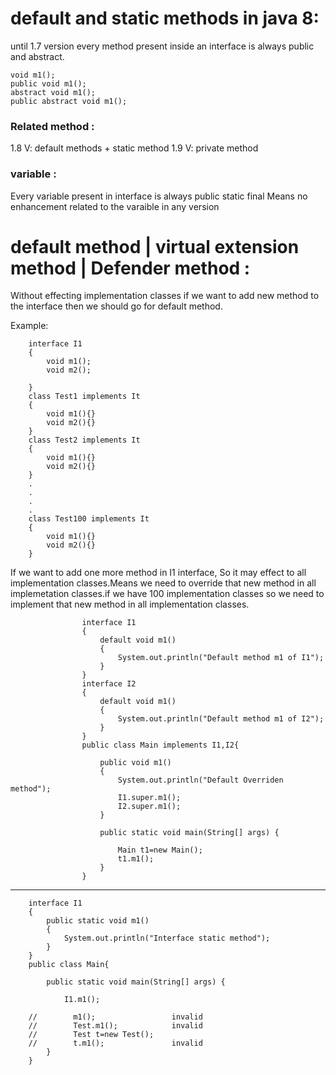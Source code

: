 # default and static methods in java 8:

until 1.7 version every method present inside an interface is always public and abstract.

    void m1();
    public void m1();
    abstract void m1();
    public abstract void m1();
 
### Related method :

1.8 V: default methods + static method
1.9 V: private method

### variable :

Every variable present in interface is always public static final
Means no enhancement related to the varaible in any version

# default method | virtual extension method | Defender method :

Without effecting implementation classes if we want to add new method to the interface then we should go for default method.

Example:

        interface I1
        {
            void m1();
            void m2();

        }
        class Test1 implements It
        {
            void m1(){}
            void m2(){}
        }
        class Test2 implements It
        {
            void m1(){}
            void m2(){}
        }
        .
        .
        .
        .
        class Test100 implements It
        {
            void m1(){}
            void m2(){}
        }
        
If we want to add one more method in I1 interface, So it may effect to all implementation classes.Means we need to override that new method in all implemetation classes.if we have 100 implementation classes so we need to implement that new method in all implementation classes.        
        
                    interface I1
                    {
                        default void m1()
                        {
                            System.out.println("Default method m1 of I1");
                        }
                    }
                    interface I2
                    {
                        default void m1()
                        {
                            System.out.println("Default method m1 of I2");
                        }
                    }
                    public class Main implements I1,I2{

                        public void m1()
                        {
                            System.out.println("Default Overriden method");
                            I1.super.m1();
                            I2.super.m1();
                        }

                        public static void main(String[] args) {

                            Main t1=new Main();
                            t1.m1();
                        }
                    }        
------------------------------------------------------------------------------------------------------------------------------------------

        interface I1
        {
            public static void m1()
            {
                System.out.println("Interface static method");
            }
        }
        public class Main{

            public static void main(String[] args) {

                I1.m1();

        //        m1();                 invalid
        //        Test.m1();            invalid
        //        Test t=new Test();
        //        t.m1();               invalid
            }
        }
